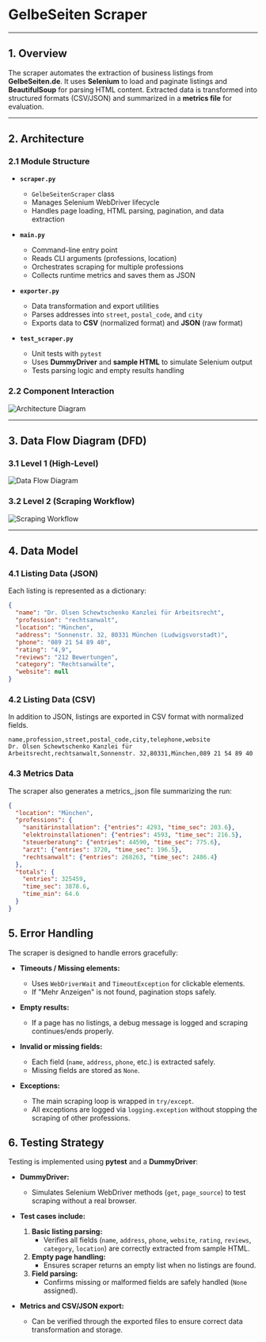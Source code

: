 # GelbeSeiten Scraper

---

## 1. Overview

The scraper automates the extraction of business listings from **GelbeSeiten.de**.
It uses **Selenium** to load and paginate listings and **BeautifulSoup** for parsing HTML content.
Extracted data is transformed into structured formats (CSV/JSON) and summarized in a **metrics file** for evaluation.

---

## 2. Architecture

### 2.1 Module Structure

- **`scraper.py`**
  - `GelbeSeitenScraper` class
  - Manages Selenium WebDriver lifecycle
  - Handles page loading, HTML parsing, pagination, and data extraction

- **`main.py`**
  - Command-line entry point
  - Reads CLI arguments (professions, location)
  - Orchestrates scraping for multiple professions
  - Collects runtime metrics and saves them as JSON

- **`exporter.py`**
  - Data transformation and export utilities
  - Parses addresses into `street`, `postal_code`, and `city`
  - Exports data to **CSV** (normalized format) and **JSON** (raw format)

- **`test_scraper.py`**
  - Unit tests with `pytest`
  - Uses **DummyDriver** and **sample HTML** to simulate Selenium output
  - Tests parsing logic and empty results handling

### 2.2 Component Interaction

![Architecture Diagram](images/image.png)

---

## 3. Data Flow Diagram (DFD)

### 3.1 Level 1 (High-Level)

![Data Flow Diagram](images/image_1.png)

### 3.2 Level 2 (Scraping Workflow)

![Scraping Workflow](images/image_2.png)

---

## 4. Data Model

### 4.1 Listing Data (JSON)

Each listing is represented as a dictionary:

```json
{
  "name": "Dr. Olsen Schewtschenko Kanzlei für Arbeitsrecht",
  "profession": "rechtsanwalt",
  "location": "München",
  "address": "Sonnenstr. 32, 80331 München (Ludwigsvorstadt)",
  "phone": "089 21 54 89 40",
  "rating": "4,9",
  "reviews": "212 Bewertungen",
  "category": "Rechtsanwälte",
  "website": null
}

```
### 4.2 Listing Data (CSV)

In addition to JSON, listings are exported in CSV format with normalized fields.

```CSV
name,profession,street,postal_code,city,telephone,website
Dr. Olsen Schewtschenko Kanzlei für Arbeitsrecht,rechtsanwalt,Sonnenstr. 32,80331,München,089 21 54 89 40
```

### 4.3 Metrics Data

The scraper also generates a metrics_<location>.json file summarizing the run:
```Json
{
  "location": "München",
  "professions": {
    "sanitärinstallation": {"entries": 4293, "time_sec": 203.6},
    "elektroinstallationen": {"entries": 4593, "time_sec": 216.5},
    "steuerberatung": {"entries": 44590, "time_sec": 775.6},
    "arzt": {"entries": 3720, "time_sec": 196.5},
    "rechtsanwalt": {"entries": 268263, "time_sec": 2486.4}
  },
  "totals": {
    "entries": 325459,
    "time_sec": 3878.6,
    "time_min": 64.6
  }
}
```
## 5. Error Handling

The scraper is designed to handle errors gracefully:

- **Timeouts / Missing elements:**
  - Uses `WebDriverWait` and `TimeoutException` for clickable elements.
  - If "Mehr Anzeigen" is not found, pagination stops safely.

- **Empty results:**
  - If a page has no listings, a debug message is logged and scraping continues/ends properly.

- **Invalid or missing fields:**
  - Each field (`name`, `address`, `phone`, etc.) is extracted safely.
  - Missing fields are stored as `None`.

- **Exceptions:**
  - The main scraping loop is wrapped in `try/except`.
  - All exceptions are logged via `logging.exception` without stopping the scraping of other professions.


## 6. Testing Strategy

Testing is implemented using **pytest** and a **DummyDriver**:

- **DummyDriver:**
  - Simulates Selenium WebDriver methods (`get`, `page_source`) to test scraping without a real browser.

- **Test cases include:**
  1. **Basic listing parsing:**
     - Verifies all fields (`name`, `address`, `phone`, `website`, `rating`, `reviews`, `category`, `location`) are correctly extracted from sample HTML.
  2. **Empty page handling:**
     - Ensures scraper returns an empty list when no listings are found.
  3. **Field parsing:**
     - Confirms missing or malformed fields are safely handled (`None` assigned).

- **Metrics and CSV/JSON export:**
  - Can be verified through the exported files to ensure correct data transformation and storage.

